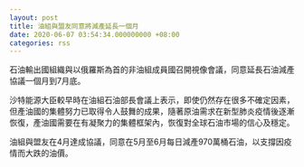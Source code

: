 ```yaml
---
layout: post
title: 油組與盟友同意將減產延長一個月
date: 2020-06-07 03:54:34.000000000 +08:00
categories: rss
---
```


石油輸出國組織與以俄羅斯為首的非油組成員國召開視像會議，同意延長石油減產協議一個月到7月底。

沙特能源大臣較早時在油組石油部長會議上表示，即使仍然存在很多不確定因素，但產油國的集體努力已取得令人鼓舞的成果，隨著原油需求在新型肺炎疫情後逐漸恢復，產油國需要在有凝聚力的集體框架內，恢復對全球石油市場的信心及穩定。

油組與盟友在4月達成協議，同意在5月至6月每日減產970萬桶石油，以支撐因疫情而大跌的油價。
